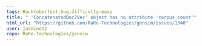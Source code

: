 ```yaml
---
tags: Hacktoberfest,bug,difficulty-easy
title: " 'ConcatenatedDoc2Vec' object has no attribute 'corpus_count'"
html_url: "https://github.com/RaRe-Technologies/gensim/issues/1340"
user: jasminezz
repo: RaRe-Technologies/gensim
---
```


